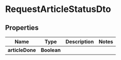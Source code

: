 

# RequestArticleStatusDto

## Properties

Name | Type | Description | Notes
------------ | ------------- | ------------- | -------------
**articleDone** | **Boolean** |  | 



